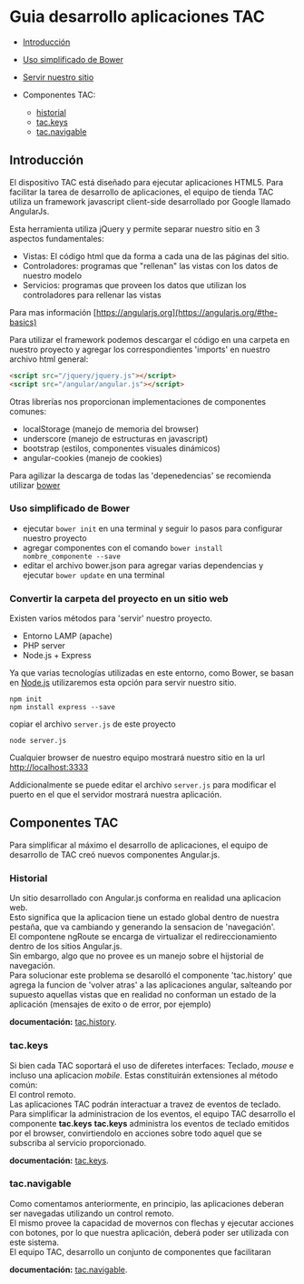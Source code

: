 # Guia desarrollo aplicaciones TAC

* [Introducción](#introducción)
* [Uso simplificado de Bower](#uso-simplificado-de-bower)
* [Servir nuestro sitio](#convertir-la-carpeta-del-proyecto-en-un-sitio-web)  
  
* Componentes TAC:
  * [historial](#historial)
  * [tac.keys](#tac-keys)
  * [tac.navigable](#tac-navigable)

## Introducción

El dispositivo TAC está diseñado para ejecutar aplicaciones HTML5.
Para facilitar la tarea de desarrollo de aplicaciones, el equipo de tienda TAC utiliza un framework javascript client-side desarrollado por Google llamado AngularJs.

Esta herramienta utiliza jQuery y permite separar nuestro sitio en 3 aspectos fundamentales:

* Vistas: El código html que da forma a cada una de las páginas del sitio.
* Controladores: programas que "rellenan" las vistas con los datos de nuestro modelo
* Servicios: programas que proveen los datos que utilizan los controladores para rellenar las vistas

Para mas información [https://angularjs.org](https://angularjs.org/#the-basics)

Para utilizar el framework podemos descargar el código en una carpeta en nuestro proyecto y agregar los correspondientes 'imports' en nuestro archivo html general:

```html
<script src="/jquery/jquery.js"></script>
<script src="/angular/angular.js"></script>
```

Otras librerías nos proporcionan implementaciones de componentes comunes:

* localStorage (manejo de memoria del browser)
* underscore (manejo de estructuras en javascript)
* bootstrap (estilos, componentes visuales dinámicos)
* angular-cookies (manejo de cookies)

Para agilizar la descarga de todas las 'depenedencias' se recomienda utilizar [bower](http://bower.io)

### Uso simplificado de Bower

* ejecutar `bower init` en una terminal y seguir lo pasos para configurar nuestro proyecto
* agregar componentes con el comando `bower install nombre_componente --save`
* editar el archivo bower.json para agregar varias dependencias y ejecutar  `bower update` en una terminal

### Convertir la carpeta del proyecto en un sitio web

Existen varios métodos para 'servir' nuestro proyecto. 

* Entorno LAMP (apache)
* PHP server
* Node.js + Express

Ya que varias tecnologías utilizadas en este entorno, como Bower, se basan en [Node.js](https://docs.npmjs.com/getting-started/installing-node) utilizaremos esta opción para servir nuestro sitio.

```shell
npm init
npm install express --save
```

copiar el archivo `server.js` de este proyecto

```shell
node server.js
```

Cualquier browser de nuestro equipo mostrará nuestro sitio en la url [http://localhost:3333](http://localhost:3333)

Addicionalmente se puede editar el archivo `server.js` para modificar el puerto en el que el servidor mostrará nuestra aplicación.

## Componentes TAC

Para simplificar al máximo el desarrollo de aplicaciones, el equipo de desarrollo de TAC creó nuevos componentes Angular.js.

### Historial

Un sitio desarrollado con Angular.js conforma en realidad una aplicacion web.    
Esto significa que la aplicacion tiene un estado global dentro de nuestra pestaña, que va cambiando y generando la sensacion de 'navegación'.    
El compontene ngRoute se encarga de virtualizar el redireccionamiento dentro de los sitios Angular.js.    
Sin embargo, algo que no provee es un manejo sobre el hijstorial de navegación.    
Para solucionar este problema se desarolló el componente 'tac.history' que agrega la funcion de 'volver atras' a las aplicaciones angular, salteando por supuesto aquellas vistas que en realidad no conforman un estado de la aplicación (mensajes de exito o de error, por ejemplo)

**documentación:** [tac.history](https://github.com/tacteam/history).

### tac.keys

Si bien cada TAC soportará el uso de diferetes interfaces: Teclado, *mouse* e incluso una aplicacion *mobile*. Estas constituirán extensiones al método común:    
El control remoto.   
Las aplicaciones TAC podrán interactuar a travez de  eventos de teclado.   
Para simplificar la administracion de los eventos, el equipo TAC desarrollo el componente **tac.keys** 
**tac.keys** administra los eventos de teclado emitidos por el browser, convirtiendolo en acciones sobre todo aquel que se subscriba al servicio proporcionado.

**documentación:** [tac.keys](https://github.com/tacteam/keys).

### tac.navigable

Como comentamos anteriormente, en principio, las aplicaciones deberan ser navegadas utilizando un control remoto.    
El mismo provee la capacidad de movernos con flechas y ejecutar acciones con botones, por lo que nuestra aplicación, deberá poder ser utilizada con este sistema.    
El equipo TAC, desarrollo un conjunto de componentes que facilitaran 

**documentación:** [tac.navigable](https://github.com/tacteam/navigable).










